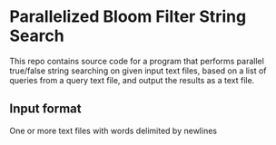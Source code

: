 # Parallelized Bloom Filter String Search
 This repo contains source code for a program that performs parallel true/false string searching on given input text files, based on a list of queries from a query text file, and output the results as a text file. 

## Input format
One or more text files with words delimited by newlines
